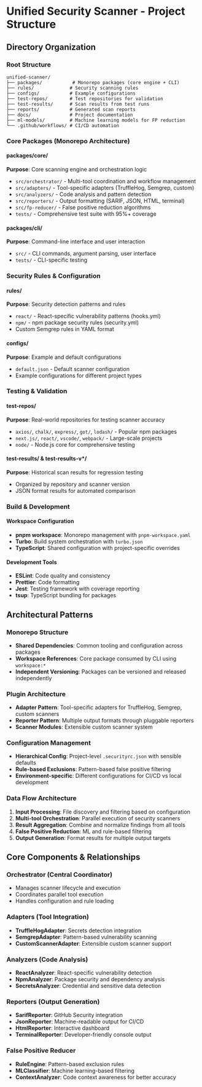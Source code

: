 # Unified Security Scanner - Project Structure

## Directory Organization

### Root Structure
```
unified-scanner/
├── packages/           # Monorepo packages (core engine + CLI)
├── rules/             # Security scanning rules
├── configs/           # Example configurations
├── test-repos/        # Test repositories for validation
├── test-results/      # Scan results from test runs
├── reports/           # Generated scan reports
├── docs/              # Project documentation
├── ml-models/         # Machine learning models for FP reduction
└── .github/workflows/ # CI/CD automation
```

### Core Packages (Monorepo Architecture)

#### packages/core/
**Purpose**: Core scanning engine and orchestration logic
- `src/orchestrator/` - Multi-tool coordination and workflow management
- `src/adapters/` - Tool-specific adapters (TruffleHog, Semgrep, custom)
- `src/analyzers/` - Code analysis and pattern detection
- `src/reporters/` - Output formatting (SARIF, JSON, HTML, terminal)
- `src/fp-reducer/` - False positive reduction algorithms
- `tests/` - Comprehensive test suite with 95%+ coverage

#### packages/cli/
**Purpose**: Command-line interface and user interaction
- `src/` - CLI commands, argument parsing, user interface
- `tests/` - CLI-specific testing

### Security Rules & Configuration

#### rules/
**Purpose**: Security detection patterns and rules
- `react/` - React-specific vulnerability patterns (hooks.yml)
- `npm/` - npm package security rules (security.yml)
- Custom Semgrep rules in YAML format

#### configs/
**Purpose**: Example and default configurations
- `default.json` - Default scanner configuration
- Example configurations for different project types

### Testing & Validation

#### test-repos/
**Purpose**: Real-world repositories for testing scanner accuracy
- `axios/`, `chalk/`, `express/`, `got/`, `lodash/` - Popular npm packages
- `next.js/`, `react/`, `vscode/`, `webpack/` - Large-scale projects
- `node/` - Node.js core for comprehensive testing

#### test-results/ & test-results-v*/
**Purpose**: Historical scan results for regression testing
- Organized by repository and scanner version
- JSON format results for automated comparison

### Build & Development

#### Workspace Configuration
- **pnpm workspace**: Monorepo management with `pnpm-workspace.yaml`
- **Turbo**: Build system orchestration with `turbo.json`
- **TypeScript**: Shared configuration with project-specific overrides

#### Development Tools
- **ESLint**: Code quality and consistency
- **Prettier**: Code formatting
- **Jest**: Testing framework with coverage reporting
- **tsup**: TypeScript bundling for packages

## Architectural Patterns

### Monorepo Structure
- **Shared Dependencies**: Common tooling and configuration across packages
- **Workspace References**: Core package consumed by CLI using `workspace:*`
- **Independent Versioning**: Packages can be versioned and released independently

### Plugin Architecture
- **Adapter Pattern**: Tool-specific adapters for TruffleHog, Semgrep, custom scanners
- **Reporter Pattern**: Multiple output formats through pluggable reporters
- **Scanner Modules**: Extensible custom scanner system

### Configuration Management
- **Hierarchical Config**: Project-level `.securityrc.json` with sensible defaults
- **Rule-based Exclusions**: Pattern-based false positive filtering
- **Environment-specific**: Different configurations for CI/CD vs local development

### Data Flow Architecture
1. **Input Processing**: File discovery and filtering based on configuration
2. **Multi-tool Orchestration**: Parallel execution of security scanners
3. **Result Aggregation**: Combine and normalize findings from all tools
4. **False Positive Reduction**: ML and rule-based filtering
5. **Output Generation**: Format results for multiple output targets

## Core Components & Relationships

### Orchestrator (Central Coordinator)
- Manages scanner lifecycle and execution
- Coordinates parallel tool execution
- Handles configuration and rule loading

### Adapters (Tool Integration)
- **TruffleHogAdapter**: Secrets detection integration
- **SemgrepAdapter**: Pattern-based vulnerability scanning
- **CustomScannerAdapter**: Extensible custom scanner support

### Analyzers (Code Analysis)
- **ReactAnalyzer**: React-specific vulnerability detection
- **NpmAnalyzer**: Package security and dependency analysis
- **SecretsAnalyzer**: Credential and sensitive data detection

### Reporters (Output Generation)
- **SarifReporter**: GitHub Security integration
- **JsonReporter**: Machine-readable output for CI/CD
- **HtmlReporter**: Interactive dashboard
- **TerminalReporter**: Developer-friendly console output

### False Positive Reducer
- **RuleEngine**: Pattern-based exclusion rules
- **MLClassifier**: Machine learning-based filtering
- **ContextAnalyzer**: Code context awareness for better accuracy